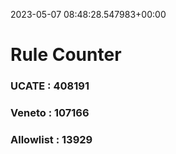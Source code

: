 2023-05-07 08:48:28.547983+00:00
# Rule Counter 
 ### UCATE : 408191

 ### Veneto : 107166

 ### Allowlist : 13929